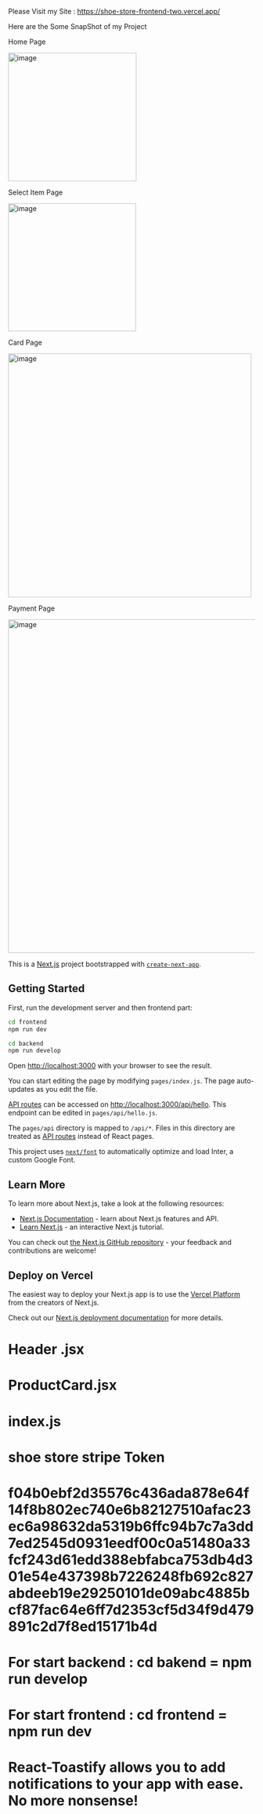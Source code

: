 Please Visit my Site : https://shoe-store-frontend-two.vercel.app/

Here are the Some SnapShot of my Project

Home Page

<img width="262" alt="image" src="https://github.com/Manmoh4n/shoe-store-frontend/assets/90148527/682105f8-b009-4f5c-8d26-668eb9ed38e8">


Select Item Page

<img width="261" alt="image" src="https://github.com/Manmoh4n/shoe-store-frontend/assets/90148527/93bd0468-0fbd-461e-9f43-d5c3595ebfe5">

Card Page

<img width="497" alt="image" src="https://github.com/Manmoh4n/shoe-store-frontend/assets/90148527/8cc72b59-ca33-446e-a827-2eab28dd24f0">

Payment Page

<img width="680" alt="image" src="https://github.com/Manmoh4n/shoe-store-frontend/assets/90148527/5206489c-0af1-48f9-8b2c-369d27677172">





This is a [Next.js](https://nextjs.org/) project bootstrapped with [`create-next-app`](https://github.com/vercel/next.js/tree/canary/packages/create-next-app).

## Getting Started

First, run the development server and then frontend part:

```bash
cd frontend
npm run dev

cd backend
npm run develop
```

Open [http://localhost:3000](http://localhost:3000) with your browser to see the result.

You can start editing the page by modifying `pages/index.js`. The page auto-updates as you edit the file.

[API routes](https://nextjs.org/docs/api-routes/introduction) can be accessed on [http://localhost:3000/api/hello](http://localhost:3000/api/hello). This endpoint can be edited in `pages/api/hello.js`.

The `pages/api` directory is mapped to `/api/*`. Files in this directory are treated as [API routes](https://nextjs.org/docs/api-routes/introduction) instead of React pages.

This project uses [`next/font`](https://nextjs.org/docs/basic-features/font-optimization) to automatically optimize and load Inter, a custom Google Font.

## Learn More

To learn more about Next.js, take a look at the following resources:

- [Next.js Documentation](https://nextjs.org/docs) - learn about Next.js features and API.
- [Learn Next.js](https://nextjs.org/learn) - an interactive Next.js tutorial.

You can check out [the Next.js GitHub repository](https://github.com/vercel/next.js/) - your feedback and contributions are welcome!

## Deploy on Vercel

The easiest way to deploy your Next.js app is to use the [Vercel Platform](https://vercel.com/new?utm_medium=default-template&filter=next.js&utm_source=create-next-app&utm_campaign=create-next-app-readme) from the creators of Next.js.

Check out our [Next.js deployment documentation](https://nextjs.org/docs/deployment) for more details.

# Header .jsx

# ProductCard.jsx

# index.js

# shoe store stripe Token

# f04b0ebf2d35576c436ada878e64f14f8b802ec740e6b82127510afac23ec6a98632da5319b6ffc94b7c7a3dd7ed2545d0931eedf00c0a51480a33fcf243d61edd388ebfabca753db4d301e54e437398b7226248fb692c827abdeeb19e29250101de09abc4885bcf87fac64e6ff7d2353cf5d34f9d479891c2d7f8ed15171b4d


# For start backend : cd bakend = npm run develop
# For start frontend : cd frontend = npm run dev


#  React-Toastify allows you to add notifications to your app with ease. No more nonsense!
